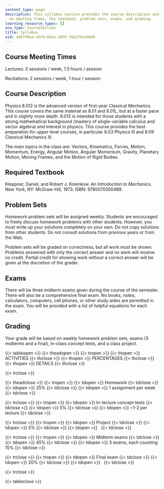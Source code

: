 ```yaml
---
content_type: page
description: This syllabus section provides the course description and information
  on meeting times, the textbook, problem sets, exams, and grading.
learning_resource_types: []
ocw_type: CourseSection
title: Syllabus
uid: adbf99aa-e5f4-0e1a-28fb-f0a2f614d4d4
---
```


Course Meeting Times
--------------------

Lectures: 2 sessions / week, 1.5 hours / session

Recitations: 2 sessions / week, 1 hour / session

Course Description
------------------

Physics 8.012 is the advanced version of first-year Classical Mechanics. This course covers the same material as 8.01 and 8.01L, but at a faster pace and in slightly more depth. 8.012 is intended for those students with a strong mathematical background (mastery of single-variable calculus and vector algebra) and interest in physics. This course provides the best preparation for upper level courses, in particular 8.03 Physics III and 8.09 Classical Mechanics III.

The main topics in the class are: Vectors, Kinematics, Forces, Motion, Momentum, Energy, Angular Motion, Angular Momentum, Gravity, Planetary Motion, Moving Frames, and the Motion of Rigid Bodies.

Required Textbook
-----------------

Kleppner, Daniel, and Robert J. Kolenkow. _An Introduction to Mechanics_. New York, NY: McGraw-Hill, 1973. ISBN: 9780070350489.

Problem Sets
------------

Homework problem sets will be assigned weekly. Students are encouraged to freely discuss homework problems with other students. However, you must write up your solutions completely on your own. Do not copy solutions from other students. Do not consult solutions from previous years or from the Web.

Problem sets will be graded on correctness, but all work must be shown. Problems answered with only the correct answer and no work will receive no credit. Partial credit for showing work without a correct answer will be given at the discretion of the grader.

Exams
-----

There will be three midterm exams given during the course of the semester. There will also be a comprehensive final exam. No books, notes, calculators, computers, cell phones, or other study aides are permitted in the exam. You will be provided with a list of helpful equations for each exam.

Grading
-------

Your grade will be based on weekly homework problem sets, exams (3 midterms and a final), in-class concept tests, and a class project.

{{< tableopen >}}
{{< theadopen >}}
{{< tropen >}}
{{< thopen >}}
ACTIVITIES
{{< thclose >}}
{{< thopen >}}
PERCENTAGES
{{< thclose >}}
{{< thopen >}}
DETAILS
{{< thclose >}}

{{< trclose >}}

{{< theadclose >}}
{{< tropen >}}
{{< tdopen >}}
Homework
{{< tdclose >}}
{{< tdopen >}}
25%
{{< tdclose >}}
{{< tdopen >}}
1 assignment per week
{{< tdclose >}}

{{< trclose >}}
{{< tropen >}}
{{< tdopen >}}
In-lecture concept tests
{{< tdclose >}}
{{< tdopen >}}
5%
{{< tdclose >}}
{{< tdopen >}}
~1-2 per lecture
{{< tdclose >}}

{{< trclose >}}
{{< tropen >}}
{{< tdopen >}}
Project
{{< tdclose >}}
{{< tdopen >}}
5%
{{< tdclose >}}
{{< tdopen >}}
 
{{< tdclose >}}

{{< trclose >}}
{{< tropen >}}
{{< tdopen >}}
Midterm exams
{{< tdclose >}}
{{< tdopen >}}
45%
{{< tdclose >}}
{{< tdopen >}}
3 exams, each counting 15%
{{< tdclose >}}

{{< trclose >}}
{{< tropen >}}
{{< tdopen >}}
Final exam
{{< tdclose >}}
{{< tdopen >}}
20%
{{< tdclose >}}
{{< tdopen >}}
 
{{< tdclose >}}

{{< trclose >}}

{{< tableclose >}}